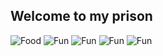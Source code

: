 ## Welcome to my prison
  ![Food](https://upload.wikimedia.org/wikipedia/commons/9/9a/Big_Mac_hamburger.jpg)
  ![Fun](https://upload.wikimedia.org/wikipedia/commons/4/40/Flaming_poop_vomit_emoji.svg) ![Fun](https://upload.wikimedia.org/wikipedia/commons/4/40/Flaming_poop_vomit_emoji.svg) ![Fun](https://upload.wikimedia.org/wikipedia/commons/4/40/Flaming_poop_vomit_emoji.svg) ![Fun](https://upload.wikimedia.org/wikipedia/commons/4/40/Flaming_poop_vomit_emoji.svg)
